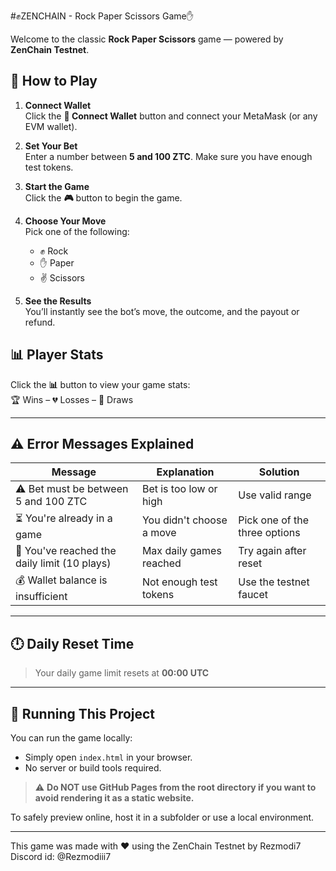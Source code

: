 #✊ZENCHAIN - Rock Paper Scissors Game✋

Welcome to the classic **Rock Paper Scissors** game — powered by **ZenChain Testnet**.

## 🚀 How to Play

1. **Connect Wallet**  
   Click the **🔌 Connect Wallet** button and connect your MetaMask (or any EVM wallet).

2. **Set Your Bet**  
   Enter a number between **5 and 100 ZTC**. Make sure you have enough test tokens.

3. **Start the Game**  
   Click the **🎮** button to begin the game.

4. **Choose Your Move**  
   Pick one of the following:  
   - ✊ Rock  
   - ✋ Paper  
   - ✌️ Scissors

5. **See the Results**  
   You’ll instantly see the bot’s move, the outcome, and the payout or refund.

## 📊 Player Stats

Click the **📊** button to view your game stats:  
🏆 Wins – 💔 Losses – 🤝 Draws

---

## ⚠️ Error Messages Explained

| Message | Explanation | Solution |
|--------|-------------|----------|
| ⚠️ Bet must be between 5 and 100 ZTC | Bet is too low or high | Use valid range |
| ⏳ You're already in a game | You didn't choose a move | Pick one of the three options |
| 🚫 You've reached the daily limit (10 plays) | Max daily games reached | Try again after reset |
| 💰 Wallet balance is insufficient | Not enough test tokens | Use the testnet faucet |

---

## 🕛 Daily Reset Time

> Your daily game limit resets at **00:00 UTC**

---

## 🧪 Running This Project

You can run the game locally:

- Simply open `index.html` in your browser.
- No server or build tools required.

> ⚠️ **Do NOT use GitHub Pages from the root directory if you want to avoid rendering it as a static website.**

To safely preview online, host it in a subfolder or use a local environment.

---

This game was made with ❤️ using the ZenChain Testnet by Rezmodi7 
Discord id: @Rezmodiii7
